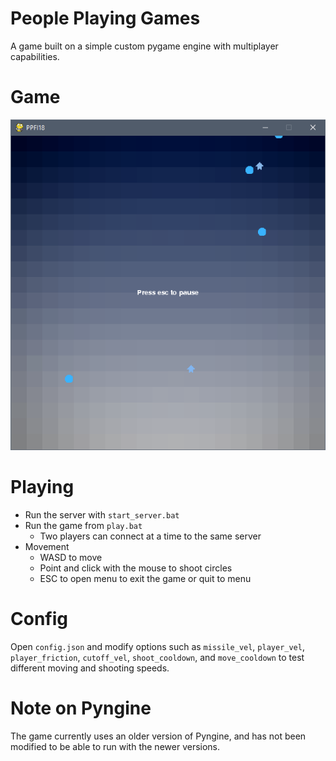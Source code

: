 # People Playing Games
A game built on a simple custom pygame engine with multiplayer capabilities.

# Game
![Demo](demo.png)

# Playing
* Run the server with `start_server.bat`
* Run the game from `play.bat`
  * Two players can connect at a time to the same server
* Movement
  * WASD to move
  * Point and click with the mouse to shoot circles
  * ESC to open menu to exit the game or quit to menu
# Config
Open `config.json` and modify options such as `missile_vel`, `player_vel`, `player_friction`, `cutoff_vel`, `shoot_cooldown`, and `move_cooldown` to test different moving and shooting speeds.

# Note on Pyngine
The game currently uses an older version of Pyngine, and has not been modified to be able to run with the newer versions.